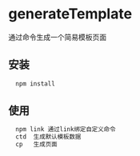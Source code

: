 # generateTemplate
通过命令生成一个简易模板页面

## 安装
```javascript
  npm install
```

## 使用
```javascript
  npm link 通过link绑定自定义命令
  ctd  生成默认模板数据
  cp   生成页面
```
